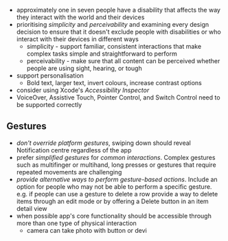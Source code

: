 - approximately one in seven people have a disability that affects the way they interact with the world and their devices
- prioritising *simplicity* and *perceivability* and examining every design decision to ensure that it doesn't  exclude people with disabilities or who interact with their devices in different ways
	- simplicity - support familiar, consistent interactions that make complex tasks simple and straightforward to perform
	- perceivability - make sure that all content can be perceived whether people are using sight, hearing, or tough
- support personalisation
	- Bold text, larger text, invert colours, increase contrast options
- consider using Xcode's *Accessibility Inspector*
- VoiceOver, Assistive Touch, Pointer Control, and Switch Control need to be supported correctly
## Gestures
- *don't override platform gestures*, swiping down should reveal Notification centre regardless of the app
- prefer *simplified gestures* for *common interactions*. Complex gestures such as multifinger or multihand, long presses or gestures that require repeated movements are challenging
- *provide alternative ways to perform gesture-based actions*. Include an option for people who may not be able to perform a specific gesture. e.g. if people can use a gesture to delete a row provide a way to delete items through an edit mode or by offering a Delete button in an item detail view
- when possible app's core functionality should be accessible through more than one type of physical interaction
	- camera can take photo with button or devi